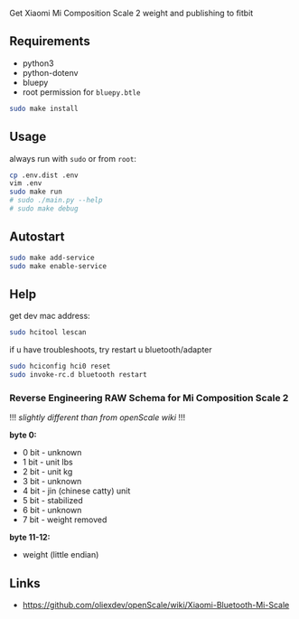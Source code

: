 Get Xiaomi Mi Composition Scale 2 weight and publishing to fitbit

## Requirements

 * python3
 * python-dotenv
 * bluepy
 * root permission for `bluepy.btle`

```bash
sudo make install
```

## Usage

always run with `sudo` or from `root`:

```bash
cp .env.dist .env
vim .env
sudo make run
# sudo ./main.py --help
# sudo make debug
```

## Autostart

```bash
sudo make add-service
sudo make enable-service

```
## Help

get dev mac address:

```bash
sudo hcitool lescan
```

if u have troubleshoots, try restart u bluetooth/adapter

```bash
sudo hciconfig hci0 reset
sudo invoke-rc.d bluetooth restart
```

### Reverse Engineering RAW Schema for Mi Composition Scale 2

!!! *slightly different than from openScale wiki* !!!

**byte 0:**

- 0 bit - unknown
- 1 bit - unit lbs
- 2 bit - unit kg
- 3 bit - unknown
- 4 bit - jin (chinese catty) unit
- 5 bit - stabilized
- 6 bit - unknown
- 7 bit - weight removed

**byte 11-12:**
 - weight (little endian)

## Links

 * https://github.com/oliexdev/openScale/wiki/Xiaomi-Bluetooth-Mi-Scale
